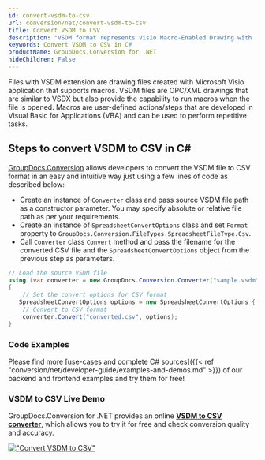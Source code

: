 ```yaml
---
id: convert-vsdm-to-csv
url: conversion/net/convert-vsdm-to-csv
title: Convert VSDM to CSV
description: "VSDM format represents Visio Macro-Enabled Drawing with .vsdm extension. Learn how to convert VSDM to CSV file programmatically in C# language using GroupDocs.Conversion for .NET library."
keywords: Convert VSDM to CSV in C#
productName: GroupDocs.Conversion for .NET
hideChildren: False
---
```


Files with VSDM extension are drawing files created with Microsoft Visio application that supports macros. VSDM files are OPC/XML drawings that are similar to VSDX but also provide the capability to run macros when the file is opened. Macros are user-defined actions/steps that are developed in Visual Basic for Applications (VBA) and can be used to perform repetitive tasks.

## Steps to convert VSDM to CSV in C#

[GroupDocs.Conversion](https://products.groupdocs.com/conversion/net) allows developers to convert the VSDM file to CSV format in an easy and intuitive way just using a few lines of code as described below:

* Create an instance of `Converter` class and pass source VSDM file path as a constructor parameter. You may specify absolute or relative file path as per your requirements. 
* Create an instance of `SpreadsheetConvertOptions` class and set `Format` property to `GroupDocs.Conversion.FileTypes.SpreadsheetFileType.Csv`.
* Call `Converter` class `Convert` method and pass the filename for the converted CSV file and the `SpreadsheetConvertOptions` object from the previous step as parameters.

```csharp
// Load the source VSDM file
using (var converter = new GroupDocs.Conversion.Converter("sample.vsdm"))
{
    // Set the convert options for CSV format
   SpreadsheetConvertOptions options = new SpreadsheetConvertOptions { Format = GroupDocs.Conversion.FileTypes.SpreadsheetFileType.Csv };
    // Convert to CSV format
    converter.Convert("converted.csv", options);
}
```

### Code Examples

Please find more [use-cases and complete C# sources]({{< ref "conversion/net/developer-guide/examples-and-demos.md" >}}) of our backend and frontend examples and try them for free!

### VSDM to CSV Live Demo

GroupDocs.Conversion for .NET provides an online [**VSDM to CSV converter**](https://products.groupdocs.app/conversion/vsdm-to-csv), which allows you to try it for free and check conversion quality and accuracy.

[!["Convert VSDM to CSV"](conversion/net/images/convert-to-csv/convert-vsdm-to-csv.png)](https://products.groupdocs.app/conversion/vsdm-to-csv)